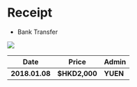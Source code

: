 # Receipt

- Bank Transfer

<img src="https://emojipedia-us.s3.amazonaws.com/thumbs/120/apple/118/flag-for-united-states_1f1fa-1f1f8.png" >

| Date | Price | Admin |
|--|--|--|
| **2018.01.08** | **$HKD2,000** | **YUEN** |

